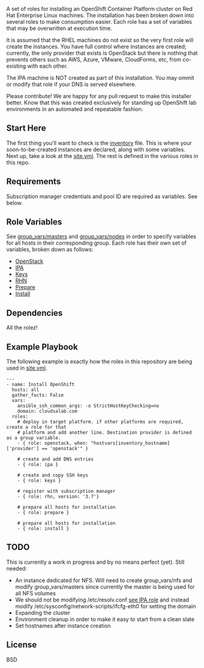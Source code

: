A set of roles for installing an OpenShift Container Platform cluster on Red Hat Enterprise Linux machines.
The installation has been broken down into several roles to make consumption easier. Each role has a set of variables that may be overwritten at execution time.

It is assumed that the RHEL machines do not exist so the very first role will create the instances. You have full control where instances are created; currently,
the only provider that exists is OpenStack but there is nothing that prevents others such as AWS, Azure, VMware, CloudForms, etc, from co-existing with each other.

The IPA machine is NOT created as part of this installation. You may ommit or modify that role if your DNS is served elsewhere.

Please contribute! We are happy for any pull request to make this installer better. Know that this was created exclusively for standing up OpenShift lab environments in an automated and repeatable fashion.

Start Here
------------

The first thing you'll want to check is the [inventory](inventory) file. This is where your soon-to-be-created instances are declared, along with some variables. Next up, take a look at the [site.yml](site.yml). The rest is defined in the various roles in this repo.

Requirements
------------

Subscription manager credentials and pool ID are required as variables. See below.

Role Variables
--------------

See [group_vars/masters](group_vars/masters) and [group_vars/nodes](group_vars/nodes) in order to specify variables for all hosts in their corresponding group. Each role has their own set of variables, broken down as follows:

  - [OpenStack](roles/openstack/README.md)
  - [IPA](roles/ipa/README.md)
  - [Keys](roles/keys/README.md)
  - [RHN](roles/rhn/README.md)
  - [Prepare](roles/prepare/README.md)
  - [Install](roles/install/README.md)

Dependencies
------------

All the rolez!

Example Playbook
----------------

The following example is exactly how the roles in this repository are being used in [site.yml](site.yml).

    ---
    - name: Install OpenShift
      hosts: all
      gather_facts: False
      vars:
        ansible_ssh_common_args: -o StrictHostKeyChecking=no
        domain: cloudsalab.com
      roles:
        # deploy in target platform. if other platforms are required, create a role for that
        # platform and add another line. Destination provider is defined as a group variable.
        - { role: openstack, when: "hostvars[inventory_hostname]['provider'] == 'openstack'" }

        # create and add DNS entries
        - { role: ipa }

        # create and copy SSH keys
        - { role: keys }    

        # register with subscription manager
        - { role: rhn, version: '3.7'}

        # prepare all hosts for installation
        - { role: prepare } 

        # prepare all hosts for installation
        - { role: install }

TODO
-------
This is currently a work in progress and by no means perfect (yet). Still needed:

  - An instance dedicated for NFS. Will need to create group_vars/nfs and modify group_vars/masters since currently the master is being used for all NFS volumes
  - We should not be modifying /etc/resolv.conf [see IPA role](roles/ipa/tasks/main.yml) and instead modify /etc/sysconfig/network-scripts/ifcfg-eth0 for setting the domain
  - Expanding the cluster
  - Environment cleanup in order to make it easy to start from a clean slate
  - Set hostnames after instance creation

License
-------

BSD
